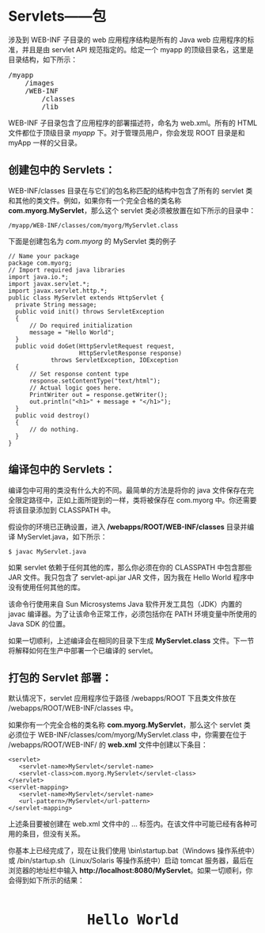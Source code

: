 # Servlets——包

涉及到 WEB-INF 子目录的 web 应用程序结构是所有的 Java web 应用程序的标准，并且是由 servlet API 规范指定的。给定一个 myapp 的顶级目录名，这里是目录结构，如下所示：

<pre class="prettyprint notranslate">
/myapp
    /images
    /WEB-INF
        /classes
        /lib
</pre>


WEB-INF 子目录包含了应用程序的部署描述符，命名为 web.xml。所有的 HTML 文件都位于顶级目录 *myapp* 下。对于管理员用户，你会发现 ROOT 目录是和 myApp 一样的父目录。

## 创建包中的 Servlets：

WEB-INF/classes 目录在与它们的包名称匹配的结构中包含了所有的 servlet 类和其他的类文件。例如，如果你有一个完全合格的类名称 **com.myorg.MyServlet**，那么这个 servlet 类必须被放置在如下所示的目录中：

``` 
/myapp/WEB-INF/classes/com/myorg/MyServlet.class
```

下面是创建包名为 *com.myorg* 的 MyServlet 类的例子

``` 
// Name your package
package com.myorg;  
// Import required java libraries
import java.io.*;
import javax.servlet.*;
import javax.servlet.http.*;
public class MyServlet extends HttpServlet {
  private String message;
  public void init() throws ServletException
  {
      // Do required initialization
      message = "Hello World";
  } 
  public void doGet(HttpServletRequest request,
                    HttpServletResponse response)
            throws ServletException, IOException
  {
      // Set response content type
      response.setContentType("text/html");
      // Actual logic goes here.
      PrintWriter out = response.getWriter();
      out.println("<h1>" + message + "</h1>");
  }  
  public void destroy()
  {
      // do nothing.
  }
}
```

## 编译包中的 Servlets：

编译包中可用的类没有什么大的不同。最简单的方法是将你的 java 文件保存在完全限定路径中，正如上面所提到的一样，类将被保存在 com.myorg 中。你还需要将该目录添加到 CLASSPATH 中。

假设你的环境已正确设置，进入 **<Tomcat-installation-directory>/webapps/ROOT/WEB-INF/classes** 目录并编译 MyServlet.java，如下所示：

``` 
$ javac MyServlet.java
```

如果 servlet 依赖于任何其他的库，那么你必须在你的 CLASSPATH 中包含那些 JAR 文件。我只包含了 servlet-api.jar JAR 文件，因为我在 Hello World 程序中没有使用任何其他的库。

该命令行使用来自 Sun Microsystems Java 软件开发工具包（JDK）内置的 javac 编译器。为了让该命令正常工作，必须包括你在 PATH 环境变量中所使用的 Java SDK 的位置。

如果一切顺利，上述编译会在相同的目录下生成 **MyServlet.class** 文件。下一节将解释如何在生产中部署一个已编译的 servlet。

## 打包的 Servlet 部署：

默认情况下，servlet 应用程序位于路径 <Tomcat-installation-directory>/webapps/ROOT 下且类文件放在 <Tomcat-installation-directory>/webapps/ROOT/WEB-INF/classes 中。

如果你有一个完全合格的类名称 **com.myorg.MyServlet**，那么这个 servlet 类必须位于 WEB-INF/classes/com/myorg/MyServlet.class 中，你需要在位于 <Tomcat-installation-directory>/webapps/ROOT/WEB-INF/ 的 **web.xml** 文件中创建以下条目：

``` 
<servlet>
   <servlet-name>MyServlet</servlet-name>
   <servlet-class>com.myorg.MyServlet</servlet-class>
</servlet>
<servlet-mapping>
   <servlet-name>MyServlet</servlet-name>
   <url-pattern>/MyServlet</url-pattern>
</servlet-mapping>
```

上述条目要被创建在 web.xml 文件中的 <web-app>...</web-app> 标签内。在该文件中可能已经有各种可用的条目，但没有关系。

你基本上已经完成了，现在让我们使用 <Tomcat-installation-directory>\bin\startup.bat（Windows 操作系统中）或 <Tomcat-installation-directory>/bin/startup.sh（Linux/Solaris 等操作系统中）启动 tomcat 服务器，最后在浏览器的地址栏中输入 **http://localhost:8080/MyServlet**。如果一切顺利，你会得到如下所示的结果：

<pre class="result notranslate">
<h1 align="center">Hello World</h1>
</pre>
